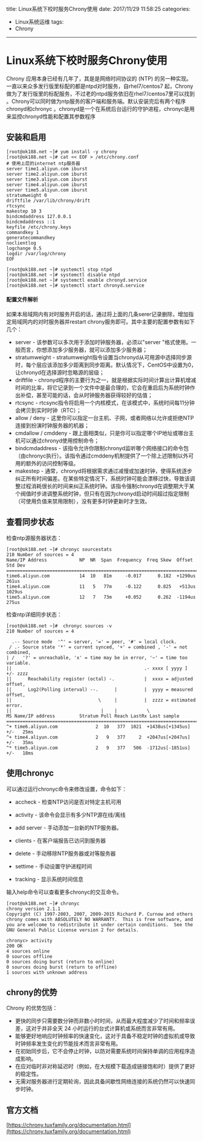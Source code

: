 title: Linux系统下校时服务Chrony使用
date: 2017/11/29 11:58:25
categories:
- Linux系统运维
tags:
- Chrony

---
Linux系统下校时服务Chrony使用
================

Chrony 应用本身已经有几年了，其是是网络时间协议的 (NTP) 的另一种实现。一直以来众多发行版里标配的都是ntpd对时服务，自rhel7/centos7 起，Chrony做为了发行版里的标配服务，不过老的ntpd服务依旧在rhel7/centos7里可以找到 。Chrony可以同时做为ntp服务的客户端和服务端。默认安装完后有两个程序chronyd和chronyc 。chronyd是一个在系统后台运行的守护进程，chronyc是用来监控chronyd性能和配置其参数程序
## 安装和启用
```
[root@ok188.net ~]# yum install -y chrony
[root@ok188.net ~]# cat << EOF > /etc/chrony.conf
# 使用上层的internet ntp服务器
server time1.aliyun.com iburst
server time2.aliyun.com iburst
server time3.aliyun.com iburst
server time4.aliyun.com iburst
server time5.aliyun.com iburst
stratumweight 0
driftfile /var/lib/chrony/drift
rtcsync
makestep 10 3
bindcmdaddress 127.0.0.1
bindcmdaddress ::1
keyfile /etc/chrony.keys
commandkey 1
generatecommandkey
noclientlog
logchange 0.5
logdir /var/log/chrony
EOF

[root@ok188.net ~]# systemctl stop ntpd
[root@ok188.net ~]# systemctl disable ntpd
[root@ok188.net ~]# systemctl enable chronyd.service
[root@ok188.net ~]# systemctl start chronyd.service
```
#### 配置文件解析
如果本局域网内有对时服务开启的话，通过将上面的几条serer记录删除，增加指定局域网内的对时服务器并restart chrony服务即可。其中主要的配置参数有如下几个：
<!--more-->
- server - 该参数可以多次用于添加时钟服务器，必须以"server "格式使用。一般而言，你想添加多少服务器，就可以添加多少服务器；
- stratumweight - stratumweight指令设置当chronyd从可用源中选择同步源时，每个层应该添加多少距离到同步距离。默认情况下，CentOS中设置为0，让chronyd在选择源时忽略源的层级；
- driftfile - chronyd程序的主要行为之一，就是根据实际时间计算出计算机增减时间的比率，将它记录到一个文件中是最合理的，它会在重启后为系统时钟作出补偿，甚至可能的话，会从时钟服务器获得较好的估值；
- rtcsync - rtcsync指令将启用一个内核模式，在该模式中，系统时间每11分钟会拷贝到实时时钟（RTC）；
- allow / deny - 这里你可以指定一台主机、子网，或者网络以允许或拒绝NTP连接到扮演时钟服务器的机器；
- cmdallow / cmddeny - 跟上面相类似，只是你可以指定哪个IP地址或哪台主机可以通过chronyd使用控制命令；
- bindcmdaddress - 该指令允许你限制chronyd监听哪个网络接口的命令包（由chronyc执行）。该指令通过cmddeny机制提供了一个除上述限制以外可用的额外的访问控制等级。
- makestep - 通常，chronyd将根据需求通过减慢或加速时钟，使得系统逐步纠正所有时间偏差。在某些特定情况下，系统时钟可能会漂移过快，导致该调整过程消耗很长的时间来纠正系统时钟。该指令强制chronyd在调整期大于某个阀值时步进调整系统时钟，但只有在因为chronyd启动时间超过指定限制（可使用负值来禁用限制），没有更多时钟更新时才生效。

## 查看同步状态
检查ntp源服务器状态：
```
[root@ok188.net ~]# chronyc sourcestats
210 Number of sources = 4
Name/IP Address            NP  NR  Span  Frequency  Freq Skew  Offset  Std Dev
==============================================================================
time6.aliyun.com           14  10   81m     -0.017      0.182  +1290us   261us
time4.aliyun.com           11   5   77m     -0.122      0.825   +513us  1029us
time5.aliyun.com           12   7   73m     +0.052      0.262  -1194us   275us
```
检查ntp详细同步状态：
```
[root@ok188.net ~]#  chronyc sources -v
210 Number of sources = 4

  .-- Source mode  '^' = server, '=' = peer, '#' = local clock.
 / .- Source state '*' = current synced, '+' = combined , '-' = not combined,
| /   '?' = unreachable, 'x' = time may be in error, '~' = time too variable.
||                                                 .- xxxx [ yyyy ] +/- zzzz
||      Reachability register (octal) -.           |  xxxx = adjusted offset,
||      Log2(Polling interval) --.      |          |  yyyy = measured offset,
||                                \     |          |  zzzz = estimated error.
||                                 |    |           \
MS Name/IP address         Stratum Poll Reach LastRx Last sample
===============================================================================
^+ time6.aliyun.com              2  10   377  1021  +1438us[+1345us] +/-   25ms
^+ time4.aliyun.com              2   9   377     2  +2047us[+2047us] +/-   35ms
^* time5.aliyun.com              2   9   377   506  -1712us[-1851us] +/-   18ms
```
## 使用chronyc
可以通过运行chronyc命令来修改设置，命令如下：

- accheck - 检查NTP访问是否对特定主机可用

- activity - 该命令会显示有多少NTP源在线/离线

- add server - 手动添加一台新的NTP服务器。

- clients - 在客户端报告已访问到服务器

- delete - 手动移除NTP服务器或对等服务器

- settime - 手动设置守护进程时间

- tracking - 显示系统时间信息

输入help命令可以查看更多chronyc的交互命令。
```
[root@ok188.net ~]# chronyc
chrony version 2.1.1
Copyright (C) 1997-2003, 2007, 2009-2015 Richard P. Curnow and others
chrony comes with ABSOLUTELY NO WARRANTY.  This is free software, and
you are welcome to redistribute it under certain conditions.  See the
GNU General Public License version 2 for details.

chronyc> activity
200 OK
4 sources online
0 sources offline
0 sources doing burst (return to online)
0 sources doing burst (return to offline)
1 sources with unknown address
```
## chrony的优势
Chrony 的优势包括：

- 更快的同步只需要数分钟而非数小时时间，从而最大程度减少了时间和频率误差，这对于并非全天 24 小时运行的台式计算机或系统而言非常有用。
- 能够更好地响应时钟频率的快速变化，这对于具备不稳定时钟的虚拟机或导致时钟频率发生变化的节能技术而言非常有用。
- 在初始同步后，它不会停止时钟，以防对需要系统时间保持单调的应用程序造成影响。
- 在应对临时非对称延迟时（例如，在大规模下载造成链接饱和时）提供了更好的稳定性。
- 无需对服务器进行定期轮询，因此具备间歇性网络连接的系统仍然可以快速同步时钟。

## 官方文档
[https://chrony.tuxfamily.org/documentation.html](https://chrony.tuxfamily.org/documentation.html)
